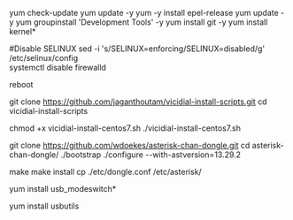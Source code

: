 yum check-update
yum update -y
yum -y install epel-release
yum update -y
yum groupinstall 'Development Tools' -y
yum install git -y
yum install kernel*

#Disable SELINUX
sed -i 's/SELINUX=enforcing/SELINUX=disabled/g' /etc/selinux/config    
systemctl disable firewalld

reboot


git clone https://github.com/jaganthoutam/vicidial-install-scripts.git
cd vicidial-install-scripts

chmod +x vicidial-install-centos7.sh
./vicidial-install-centos7.sh

git clone https://github.com/wdoekes/asterisk-chan-dongle.git
cd asterisk-chan-dongle/
./bootstrap
./configure --with-astversion=13.29.2

make
make install
cp ./etc/dongle.conf /etc/asterisk/

yum install usb_modeswitch*

yum install usbutils

